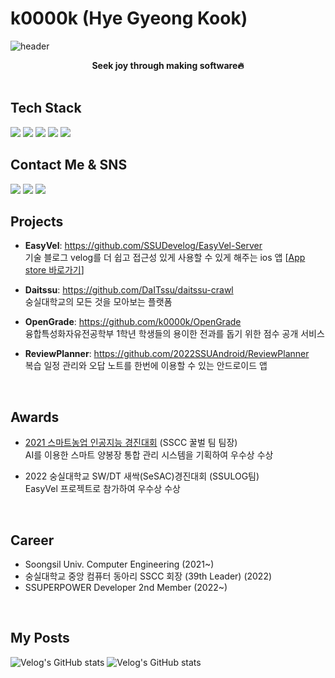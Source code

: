 # k0000k (Hye Gyeong Kook)

![header](https://capsule-render.vercel.app/api?type=waving&color=gradient&text=%20k0000k%20%20&height=200&fontSize=80&animation=twinkling&fontAlignY=34&desc=HyeGyeong%20Kook%20)
<div align='center'>
<strong>Seek joy through making software🔥</strong>
</div>
<br>

## Tech Stack
<img src="https://img.shields.io/badge/JAVA-D0271D?style=for-the-badge&logo=OpenJDK&logoColor=white"/> <img src="https://img.shields.io/badge/SpringBoot-6DB33F?style=for-the-badge&logo=SpringBoot&logoColor=white"/> <img src="https://img.shields.io/badge/MySQL-4479A1?style=for-the-badge&logo=MySQL&logoColor=white"/> <img src="https://img.shields.io/badge/GCP-4285F4?style=for-the-badge&logo=Google Cloud&logoColor=white"/> <img src="https://img.shields.io/badge/Python-3776AB?style=for-the-badge&logo=Python&logoColor=white"/>
<br>

## Contact Me & SNS
<img src="https://img.shields.io/badge/velog-20C997?style=for-the-badge&logo=velog&logoColor=white"/> <img src="https://img.shields.io/badge/instagram-E4405F?style=for-the-badge&logo=instagram&logoColor=white"/> <img src="https://img.shields.io/badge/Gmail-EA4335?style=for-the-badge&logo=Gmail&logoColor=white"/> 
 <br>
 
 ## Projects
 - <strong>EasyVel</strong>: https://github.com/SSUDevelog/EasyVel-Server
 <br>기술 블로그 velog를 더 쉽고 접근성 있게 사용할 수 있게 해주는 ios 앱 [[App store 바로가기](https://apps.apple.com/kr/app/%EC%9D%B4%EC%A7%80%EB%B2%A8-easyvel/id6448953485)]

- <strong>Daitssu</strong>: https://github.com/DaITssu/daitssu-crawl
<br>숭실대학교의 모든 것을 모아보는 플랫폼

 - <strong>OpenGrade</strong>: https://github.com/k0000k/OpenGrade
 <br>융합특성화자유전공학부 1학년 학생들의 용이한 전과를 돕기 위한 점수 공개 서비스
 
 - <strong>ReviewPlanner</strong>: https://github.com/2022SSUAndroid/ReviewPlanner
 <br>복습 일정 관리와 오답 노트를 한번에 이용할 수 있는 안드로이드 앱

<br>

## Awards
-   [2021 스마트농업 인공지능 경진대회](https://news.naver.com/main/read.naver?mode=LSD&mid=sec&sid1=001&oid=003&aid=0010840259) (SSCC 꿀벌 팀 팀장)
<br>AI를 이용한 스마트 양봉장 통합 관리 시스템을 기획하여 우수상 수상 

- 2022 숭실대학교 SW/DT 새싹(SeSAC)경진대회 (SSULOG팀)
<br>EasyVel 프로젝트로 참가하여 우수상 수상
<br>

## Career
- Soongsil Univ. Computer Engineering (2021~)<br>
- 숭실대학교 중앙 컴퓨터 동아리 SSCC 회장 (39th Leader) (2022)<br>
- SSUPERPOWER Developer 2nd Member (2022~)
<br>

## My Posts
![Velog's GitHub stats](https://velog-readme-stats.vercel.app/api?name=k0000k)    ![Velog's GitHub stats](https://velog-readme-stats.vercel.app/api?name=k0000k&slug=C-undefined-reference-to-해결법)
<br>
